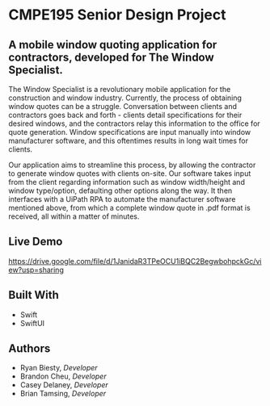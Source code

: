 # CMPE195 Senior Design Project

## A mobile window quoting application for contractors, developed for The Window Specialist.

The Window Specialist is a revolutionary mobile application for the construction and window industry. Currently, the process of obtaining window quotes can be a struggle. Conversation between clients and contractors goes back and forth - clients detail specifications for their desired windows, and the contractors relay this information to the office for quote generation. Window specifications are input manually into window manufacturer software, and this oftentimes results in long wait times for clients.

Our application aims to streamline this process, by allowing the contractor to generate window quotes with clients on-site. Our software takes input from the client regarding information such as window width/height and window type/option, defaulting other options along the way. It then interfaces with a UiPath RPA to automate the manufacturer software mentioned above, from which a complete window quote in .pdf format is received, all within a matter of minutes.

## Live Demo

https://drive.google.com/file/d/1JanidaR3TPeOCU1iBQC2BegwbohpckGc/view?usp=sharing

## Built With

- Swift
- SwiftUI

## Authors

- Ryan Biesty, *Developer*
- Brandon Cheu, *Developer*
- Casey Delaney, *Developer*
- Brian Tamsing, *Developer*

